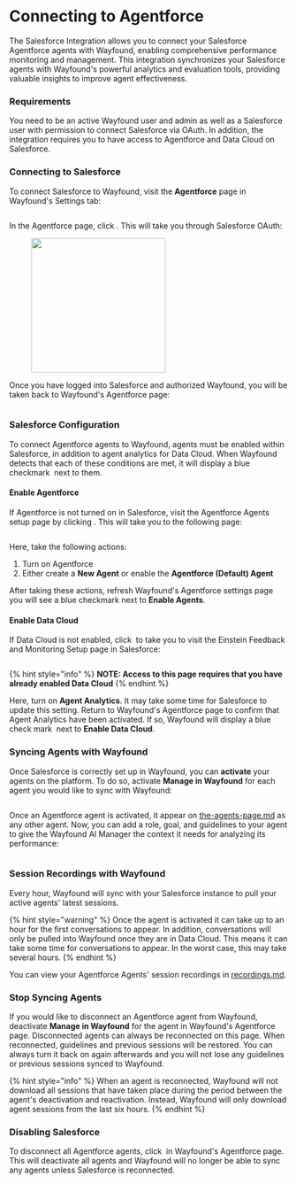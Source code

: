 # Connecting to Agentforce

The Salesforce Integration allows you to connect your Salesforce Agentforce agents with Wayfound, enabling comprehensive performance monitoring and management. This integration synchronizes your Salesforce agents with Wayfound's powerful analytics and evaluation tools, providing valuable insights to improve agent effectiveness.

### Requirements

You need to be an active Wayfound user and admin as well as a Salesforce user with permission to connect Salesforce via OAuth. In addition, the integration requires you to have access to Agentforce and Data Cloud on Salesforce.

### Connecting to Salesforce

To connect Salesforce to Wayfound, visit the **Agentforce** page in Wayfound's Settings tab:

<figure><img src="../.gitbook/assets/image (16).png" alt=""><figcaption></figcaption></figure>

In the Agentforce page, click <img src="../.gitbook/assets/Screenshot 2025-04-16 at 1.42.35 PM.png" alt="" data-size="line">. This will take you through Salesforce OAuth:

<figure><img src="../.gitbook/assets/image (17).png" alt="" width="243"><figcaption></figcaption></figure>

Once you have logged into Salesforce and authorized Wayfound, you will be taken back to Wayfound's Agentforce page:

<figure><img src="../.gitbook/assets/image (19).png" alt=""><figcaption></figcaption></figure>

### Salesforce Configuration

To connect Agentforce agents to Wayfound, agents must be enabled within Salesforce, in addition to agent analytics for Data Cloud. When Wayfound detects that each of these conditions are met, it will display a blue checkmark <img src="../.gitbook/assets/image (22).png" alt="" data-size="line"> next to them.

#### Enable Agentforce

If Agentforce is not turned on in Salesforce, visit the Agentforce Agents setup page by clicking <img src="../.gitbook/assets/Screenshot 2025-04-16 at 1.53.52 PM.png" alt="" data-size="line">. This will take you to the following page:

<figure><img src="../.gitbook/assets/image (20).png" alt=""><figcaption></figcaption></figure>

Here, take the following actions:

1. Turn on Agentforce
2. Either create a **New Agent** or enable the **Agentforce (Default) Agent**

After taking these actions, refresh Wayfound's Agentforce settings page you will see a blue checkmark <img src="../.gitbook/assets/image (23).png" alt="" data-size="line">next to **Enable Agents**.

#### Enable Data Cloud

If Data Cloud is not enabled, click <img src="../.gitbook/assets/image (24).png" alt="" data-size="line"> to take you to visit the Einstein Feedback and Monitoring Setup page in Salesforce:

<figure><img src="../.gitbook/assets/image (25).png" alt=""><figcaption></figcaption></figure>

{% hint style="info" %}
**NOTE: Access to this page requires that you have already enabled Data Cloud**
{% endhint %}

Here, turn on **Agent Analytics**. It may take some time for Salesforce to update this setting. Return to Wayfound's Agentforce page to confirm that Agent Analytics have been activated. If so, Wayfound will display a blue check mark <img src="../.gitbook/assets/image (23).png" alt="" data-size="line"> next to **Enable Data Cloud**.

### Syncing Agents with Wayfound

Once Salesforce is correctly set up in Wayfound, you can **activate** your agents on the platform. To do so, activate **Manage in Wayfound** for each agent you would like to sync with Wayfound:

<figure><img src="../.gitbook/assets/image (26).png" alt=""><figcaption></figcaption></figure>

Once an Agentforce agent is activated, it appear on [the-agents-page.md](the-agents-page.md "mention") as any other agent. Now, you can add a role, goal, and guidelines to your agent to give the Wayfound AI Manager the context it needs for analyzing its performance:

<figure><img src="../.gitbook/assets/image (27).png" alt=""><figcaption></figcaption></figure>



### Session Recordings with Wayfound

Every hour, Wayfound will sync with your Salesforce instance to pull your active agents' latest sessions.

{% hint style="warning" %}
Once the agent is activated it can take up to an hour for the first conversations to appear. In addition, conversations will only be pulled into Wayfound once they are in Data Cloud. This means it can take some time for conversations to appear. In the worst case, this may take several hours.
{% endhint %}

You can view your Agentforce Agents' session recordings in [recordings.md](../sessions/recordings.md "mention").

### Stop Syncing Agents

If you would like to disconnect an Agentforce agent from Wayfound, deactivate **Manage in Wayfound** for the agent in Wayfound's Agentforce page. Disconnected agents can always be reconnected on this page. When reconnected, guidelines and previous sessions will be restored. You can always turn it back on again afterwards and you will not lose any guidelines or previous sessions synced to Wayfound.

{% hint style="info" %}
When an agent is reconnected, Wayfound will not download all sessions that have taken place during the period between the agent's deactivation and reactivation. Instead, Wayfound will only download agent sessions from the last six hours.
{% endhint %}

### Disabling Salesforce

To disconnect all Agentforce agents, click <img src="../.gitbook/assets/Screenshot 2025-04-16 at 2.15.25 PM.png" alt="" data-size="line"> in Wayfound's Agentforce page. This will deactivate all agents and Wayfound will no longer be able to sync any agents unless Salesforce is reconnected.

<figure><img src="../.gitbook/assets/image (28).png" alt=""><figcaption></figcaption></figure>
